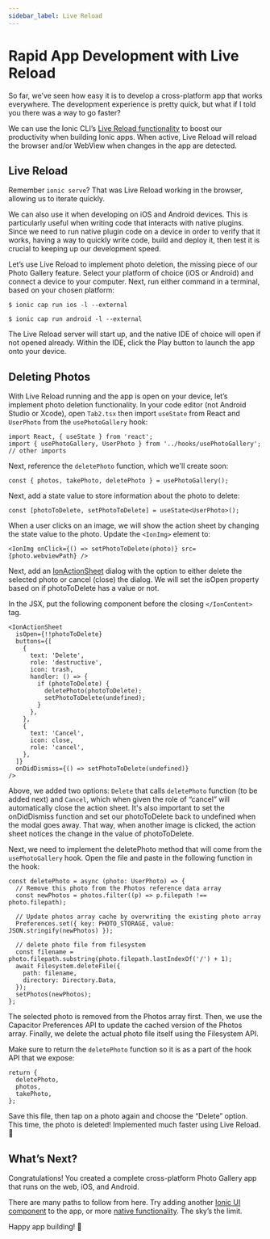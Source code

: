```yaml
---
sidebar_label: Live Reload
---
```


# Rapid App Development with Live Reload

So far, we’ve seen how easy it is to develop a cross-platform app that works everywhere. The development experience is pretty quick, but what if I told you there was a way to go faster?

We can use the Ionic CLI’s [Live Reload functionality](https://ionicframework.com/docs/cli/livereload) to boost our productivity when building Ionic apps. When active, Live Reload will reload the browser and/or WebView when changes in the app are detected.

## Live Reload

Remember `ionic serve`? That was Live Reload working in the browser, allowing us to iterate quickly.

We can also use it when developing on iOS and Android devices. This is particularly useful when writing code that interacts with native plugins. Since we need to run native plugin code on a device in order to verify that it works, having a way to quickly write code, build and deploy it, then test it is crucial to keeping up our development speed.

Let’s use Live Reload to implement photo deletion, the missing piece of our Photo Gallery feature. Select your platform of choice (iOS or Android) and connect a device to your computer. Next, run either command in a terminal, based on your chosen platform:

```shell
$ ionic cap run ios -l --external

$ ionic cap run android -l --external
```

The Live Reload server will start up, and the native IDE of choice will open if not opened already. Within the IDE, click the Play button to launch the app onto your device.

## Deleting Photos

With Live Reload running and the app is open on your device, let’s implement photo deletion functionality. In your code editor (not Android Studio or Xcode), open `Tab2.tsx` then import `useState` from React and `UserPhoto` from the `usePhotoGallery` hook:

```tsx
import React, { useState } from 'react';
import { usePhotoGallery, UserPhoto } from '../hooks/usePhotoGallery';
// other imports
```

Next, reference the `deletePhoto` function, which we'll create soon:

```tsx
const { photos, takePhoto, deletePhoto } = usePhotoGallery();
```

Next, add a state value to store information about the photo to delete:

```tsx
const [photoToDelete, setPhotoToDelete] = useState<UserPhoto>();
```

When a user clicks on an image, we will show the action sheet by changing the state value to the photo. Update the `<IonImg>` element to:

```tsx
<IonImg onClick={() => setPhotoToDelete(photo)} src={photo.webviewPath} />
```

Next, add an [IonActionSheet](https://ionicframework.com/docs/api/action-sheet) dialog with the option to either delete the selected photo or cancel (close) the dialog. We will set the isOpen property based on if photoToDelete has a value or not.

In the JSX, put the following component before the closing `</IonContent>` tag.

```tsx
<IonActionSheet
  isOpen={!!photoToDelete}
  buttons={[
    {
      text: 'Delete',
      role: 'destructive',
      icon: trash,
      handler: () => {
        if (photoToDelete) {
          deletePhoto(photoToDelete);
          setPhotoToDelete(undefined);
        }
      },
    },
    {
      text: 'Cancel',
      icon: close,
      role: 'cancel',
    },
  ]}
  onDidDismiss={() => setPhotoToDelete(undefined)}
/>
```

Above, we added two options: `Delete` that calls `deletePhoto` function (to be added next) and `Cancel`, which when given the role of “cancel” will automatically close the action sheet. It's also important to set the onDidDismiss function and set our photoToDelete back to undefined when the modal goes away. That way, when another image is clicked, the action sheet notices the change in the value of photoToDelete.

Next, we need to implement the deletePhoto method that will come from the `usePhotoGallery` hook. Open the file and paste in the following function in the hook:

```tsx
const deletePhoto = async (photo: UserPhoto) => {
  // Remove this photo from the Photos reference data array
  const newPhotos = photos.filter((p) => p.filepath !== photo.filepath);

  // Update photos array cache by overwriting the existing photo array
  Preferences.set({ key: PHOTO_STORAGE, value: JSON.stringify(newPhotos) });

  // delete photo file from filesystem
  const filename = photo.filepath.substring(photo.filepath.lastIndexOf('/') + 1);
  await Filesystem.deleteFile({
    path: filename,
    directory: Directory.Data,
  });
  setPhotos(newPhotos);
};
```

The selected photo is removed from the Photos array first. Then, we use the Capacitor Preferences API to update the cached version of the Photos array. Finally, we delete the actual photo file itself using the Filesystem API.

Make sure to return the `deletePhoto` function so it is as a part of the hook API that we expose:

```tsx
return {
  deletePhoto,
  photos,
  takePhoto,
};
```

Save this file, then tap on a photo again and choose the “Delete” option. This time, the photo is deleted! Implemented much faster using Live Reload. 💪

## What’s Next?

Congratulations! You created a complete cross-platform Photo Gallery app that runs on the web, iOS, and Android.

There are many paths to follow from here. Try adding another [Ionic UI component](https://ionicframework.com/docs/components) to the app, or more [native functionality](https://capacitorjs.com/docs/apis). The sky’s the limit.

Happy app building! 💙
